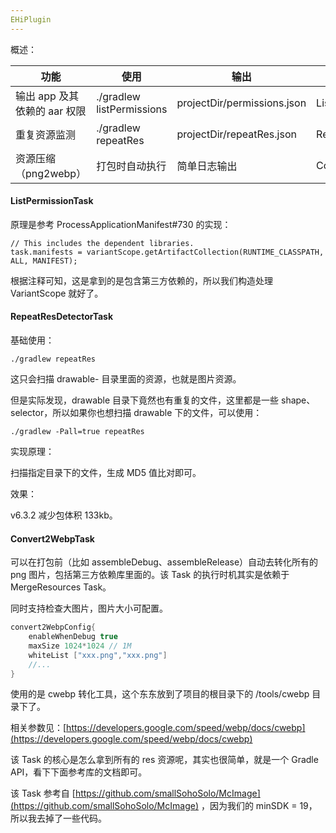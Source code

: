 ```yaml
---
EHiPlugin
---
```


概述：

| 功能                         | 使用                      | 输出                        | 主要实现类            |
| ---------------------------- | ------------------------- | --------------------------- | --------------------- |
| 输出 app 及其依赖的 aar 权限 | ./gradlew listPermissions | projectDir/permissions.json | ListPermissionTask    |
| 重复资源监测                 | ./gradlew repeatRes       | projectDir/repeatRes.json   | RepeatResDetectorTask |
| 资源压缩（png2webp）         | 打包时自动执行            | 简单日志输出                | Convert2WebpTask      |

#### ListPermissionTask

原理是参考 ProcessApplicationManifest#730 的实现：

```
// This includes the dependent libraries.
task.manifests = variantScope.getArtifactCollection(RUNTIME_CLASSPATH, ALL, MANIFEST);
```

根据注释可知，这是拿到的是包含第三方依赖的，所以我们构造处理 VariantScope 就好了。

#### RepeatResDetectorTask

基础使用：

```
./gradlew repeatRes
```

这只会扫描 drawable- 目录里面的资源，也就是图片资源。

但是实际发现，drawable 目录下竟然也有重复的文件，这里都是一些 shape、selector，所以如果你也想扫描 drawable 下的文件，可以使用：

```
./gradlew -Pall=true repeatRes
```

实现原理：

扫描指定目录下的文件，生成 MD5 值比对即可。

效果：

v6.3.2 减少包体积 133kb。

#### Convert2WebpTask

可以在打包前（比如 assembleDebug、assembleRelease）自动去转化所有的 png 图片，包括第三方依赖库里面的。该 Task 的执行时机其实是依赖于 MergeResources Task。

同时支持检查大图片，图片大小可配置。

```groovy
convert2WebpConfig{
    enableWhenDebug true
    maxSize 1024*1024 // 1M
    whiteList ["xxx.png","xxx.png"]
    //...
}
```

使用的是 cwebp 转化工具，这个东东放到了项目的根目录下的 /tools/cwebp 目录下了。

相关参数见：[https://developers.google.com/speed/webp/docs/cwebp](https://developers.google.com/speed/webp/docs/cwebp)

该 Task 的核心是怎么拿到所有的 res 资源呢，其实也很简单，就是一个 Gradle API，看下下面参考库的文档即可。

该 Task 参考自 [https://github.com/smallSohoSolo/McImage](https://github.com/smallSohoSolo/McImage) ，因为我们的 minSDK = 19，所以我去掉了一些代码。